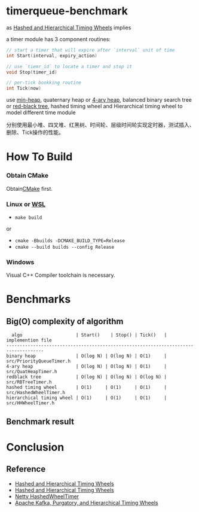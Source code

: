 # timerqueue-benchmark

as [Hashed and Hierarchical Timing Wheels](http://www.cs.columbia.edu/~nahum/w6998/papers/sosp87-timing-wheels.pdf) implies

a timer module has 3 component routines:

``` C++
// start a timer that will expire after `interval` unit of time
int Start(interval, expiry_action)

// use `tiemr_id` to locate a timer and stop it
void Stop(timer_id)

// per-tick bookking routine
int Tick(now)
```

use [min-heap](https://en.wikipedia.org/wiki/Heap_(data_structure)), quaternary heap or [4-ary heap](https://en.wikipedia.org/wiki/D-ary_heap), balanced binary search tree or [red-black tree](https://en.wikipedia.org/wiki/Red-black_tree), hashed timing wheel 
and Hierarchical timing wheel to model different time module 

分别使用最小堆、四叉堆、红黑树、时间轮、层级时间轮实现定时器，测试插入、删除、Tick操作的性能。


# How To Build

### Obtain CMake

Obtain[CMake](https://cmake.org/download/) first.


### Linux or [WSL](https://docs.microsoft.com/en-us/windows/wsl/install)

* `make build`

or 

* `cmake -Bbuilds -DCMAKE_BUILD_TYPE=Release`
* `cmake --build builds --config Release`

### Windows

Visual C++ Compiler toolchain is necessary.



# Benchmarks

## Big(O) complexity of algorithm

```
  algo                    | Start()    | Stop() | Tick()   | implemention file
------------------------------------------------------------------------------------
binary heap               | O(log N) | O(log N) | O(1)     | src/PriorityQueueTimer.h
4-ary heap                | O(log N) | O(log N) | O(1)     | src/QuatHeapTimer.h
redblack tree             | O(log N) | O(log N) | O(log N) | src/RBTreeTimer.h
hashed timing wheel       | O(1)     | O(1)     | O(1)     | src/HashedWheelTimer.h
hierarchical timing wheel | O(1)     | O(1)     | O(1)     | src/HHWheelTimer.h
```

## Benchmark result


# Conclusion




## Reference

* [Hashed and Hierarchical Timing Wheels](https://paulcavallaro.com/blog/hashed-and-hierarchical-timing-wheels/)
* [Hashed and Hierarchical Timing Wheels](http://www.cs.columbia.edu/~nahum/w6998/papers/sosp87-timing-wheels.pdf)
* [Netty HashedWheelTimer](https://github.com/netty/netty/blob/4.1/common/src/main/java/io/netty/util/HashedWheelTimer.java)
* [Apache Kafka, Purgatory, and Hierarchical Timing Wheels](https://www.confluent.io/blog/apache-kafka-purgatory-hierarchical-timing-wheels/s)


